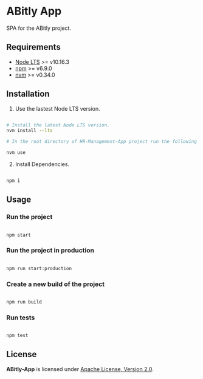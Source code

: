 # ABitly App

SPA for the ABitly project.

## Requirements

- [Node LTS](https://nodejs.org/en/download/) >= v10.16.3
- [npm](https://docs.npmjs.com/getting-started/) >= v6.9.0
- [nvm](https://github.com/nvm-sh/nvm/blob/master/README.md#installation-and-update) >= v0.34.0

## Installation

1. Use the lastest Node LTS version.

```sh

# Install the latest Node LTS version.
nvm install --lts

# In the root directory of HR-Management-App project run the following command to use the latest node lts version:

nvm use

```

2. Install Dependencies.

```sh

npm i

```

## Usage

### Run the project

```sh

npm start

```

### Run the project in production

```sh

npm run start:production

```

### Create a new build of the project

```sh

npm run build

```

### Run tests

```sh

npm test

```

## License

**ABitly-App** is licensed under [Apache License, Version 2.0](https://github.com/AlexisNava/ABitly-App/blob/master/LICENSE).

